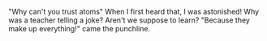  "Why can't you trust atoms" When I first heard that, I was astonished! Why was a teacher telling a joke? Aren't we suppose to learn? "Because they make up everything!" came the 
 punchline.
